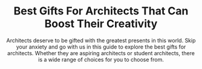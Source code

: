 ---
layout: post
title: Best Gifts For Architects That Can Boost Their Creativity
subtitle: Architects deserve to be gifted with the greatest presents in this world. Skip your anxiety and go with us in this guide to explore the best gifts for architects. Whether they are aspiring architects or student architects, there is a wide range of choices for you to choose from.
header-img: "img/post/2023/09/copied/medium_gifts_for_architects_a536fb2451.jpg"
header-style: text
permalink: "/gifts-architects/"
catalog: true
tags:
  - Recipients 
  - Men
---    